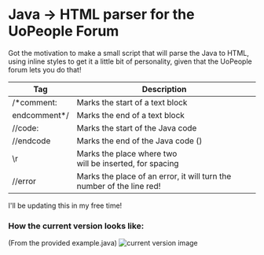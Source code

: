 # Java -> HTML parser for the UoPeople Forum

Got the motivation to make a small script that will parse the Java to HTML, using inline styles to get it a little bit of personality, given that the UoPeople forum lets you do that!

| Tag          | Description                                                           |
|--------------|-----------------------------------------------------------------------|
| /*comment:   | Marks the start of a text block                                       |
| endcomment*/ | Marks the end of a text block                                         |
| //code:      | Marks the start of the Java code                                      |
| //endcode    | Marks the end of the Java code (</pre></code>)                        |
| \r           | Marks the place where two <br> will be inserted, for spacing          |
| //error      | Marks the place of an error, it will turn the number of the line red! |

I'll be updating this in my free time!

### How the current version looks like:

(From the provided example.java)
![current version image](https://cdn.discordapp.com/attachments/498759853670531075/1070405482231124109/image.png)
    